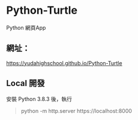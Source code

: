 # Python-Turtle
Python 網頁App

## 網址：
https://yudahighschool.github.io/Python-Turtle

## Local 開發
安裝 Python 3.8.3 後，執行
> python -m http.server
https://localhost:8000
